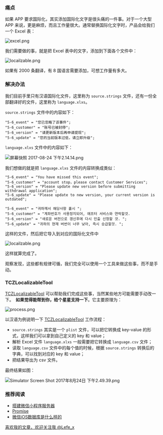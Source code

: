 ### 痛点
如果 APP 要求国际化，其实添加国际化文字是很头痛的一件事。对于一个大型 
APP 来说，更是麻烦，而且工作量很大。通常替换国际化文字时，产品会给我们一个 Excel 表：

![excel.png](http://upload-images.jianshu.io/upload_images/1664496-bcd911a268c2c574.png?imageMogr2/auto-orient/strip%7CimageView2/2/w/1240)

我们需要做的事，就是把 Excel 表中的文字，添加到下面各个文件中：

![locailzable.png](http://upload-images.jianshu.io/upload_images/1664496-c612ff30b7cb26f6.png?imageMogr2/auto-orient/strip%7CimageView2/2/w/1240)

如果有 2000 条翻译，有 8 国语言需要添加，可想工作量有多大。

### 解决办法
我们目前手里只有汉语国际化文件，这里称为 `source.strings` 文件，还有一份全部翻译好的文件，这里称为 `language.xlxs`。

`source.strings` 文件中的内容如下：

```
"5-6_event" = "您已忽略了该事件";
"5-6_customer" = "账号已被封停";
"5-6_version" = "请更新版本后再申请提现";
"5-6_update" = "您的当前版本过低，请立即升级";
```

`language.xlxs` 文件中的内容如下：

![屏幕快照 2017-08-24 下午2.14.14.png](http://upload-images.jianshu.io/upload_images/1664496-dae9f3040de68c75.png?imageMogr2/auto-orient/strip%7CimageView2/2/w/1240)

我们想做的就是把 `language.xlxs` 文件的内容转换成类似：
```
"5-6_event" = "You have missed this event";
"5-6_customer" = "account stop，please contact Customer Services";
"5-6_version" = "Please update new version before submitting withdrawal application";
"5-6_update" = "Please update to new version, your current version is outdated";
```

```
"5-6_event" = "귀하께서 해당사항 홀시 ";
"5-6_customer" = "계좌번호가 사용정지되어, 애프터 서비스와 연락할것. 
"5-6_version" = "새로운 버전으로 갱신후에 다시 인출 신청할 것. ";
"5-6_update" = "귀하의 현재 버번이 너무 낮아, 즉시 승급할것. ";
```
这样的文件，然后把它导入到对应的国际化文件中

![locailzable.png](http://upload-images.jianshu.io/upload_images/1664496-93f1d3caf030a360.png?imageMogr2/auto-orient/strip%7CimageView2/2/w/1240)

这样就算完成了。

观察发现，这些都有规律可循，我们完全可以使用一个工具来做这些事，而不是手动。

### TCZLocalizableTool
[TCZLocalizableTool](https://github.com/lefex/TCZLocalizableTool) 可以帮助我们完成这些事，当然某些地方可能需要手动改一下。　**如果觉得能帮到你，给个星星支持一下**。它主要原理为：


![process.png](http://upload-images.jianshu.io/upload_images/1664496-b5293bcfe41a2a62.png?imageMogr2/auto-orient/strip%7CimageView2/2/w/1240)

以汉语为例说明一下 [TCZLocalizableTool](https://github.com/lefex/TCZLocalizableTool) 工作流程：

- `source.strings` 其实是一个 `plist` 文件，可以把它转换成 key-value 的形式，这样我们可以拿到自己定义的 key 和 value；
- 解析 Excel 文件 `language.xlxs` 一般需要把它转换成 `language.csv` 文件；
- 读取 `language.csv` 文件中的每个值的时候，根据 `source.strings` 转换后的字典，可以找到对应的 key 和 value；
- 把结果导出为 csv 文件。

最终结果如图：

![Simulator Screen Shot 2017年8月24日 下午2.49.39.png](http://upload-images.jianshu.io/upload_images/1664496-f66d9a1353134420.png?imageMogr2/auto-orient/strip%7CimageView2/2/w/1240)

### 推荐阅读

- [搭建微信小程序服务器](http://www.jianshu.com/p/b9f6c8801594)
- [Promise](http://www.jianshu.com/p/6bd083ff11b3)
- [微信iOS数据库是什么样的](http://www.jianshu.com/p/68e9f22f9680)

[喜欢我的文章，欢迎关注我 @Lefe_x](http://www.weibo.com/5953150140/profile?rightmod=1&wvr=6&mod=personnumber&is_all=1)
